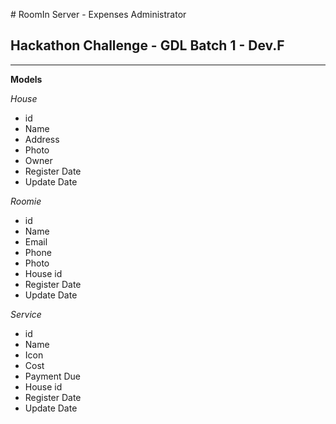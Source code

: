 # RoomIn Server - Expenses Administrator
## Hackathon Challenge - GDL Batch 1 - Dev.F

---

__Models__

_House_
- id
- Name
- Address
- Photo
- Owner
- Register Date
- Update Date

_Roomie_
- id
- Name
- Email
- Phone
- Photo
- House id
- Register Date
- Update Date

_Service_
- id
- Name
- Icon
- Cost
- Payment Due
- House id
- Register Date
- Update Date